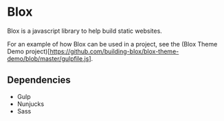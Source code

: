 # Blox

Blox is a javascript library to help build static websites.

For an example of how Blox can be used in a project, see the (Blox Theme Demo project)[https://github.com/building-blox/blox-theme-demo/blob/master/gulpfile.js].

## Dependencies
- Gulp
- Nunjucks
- Sass